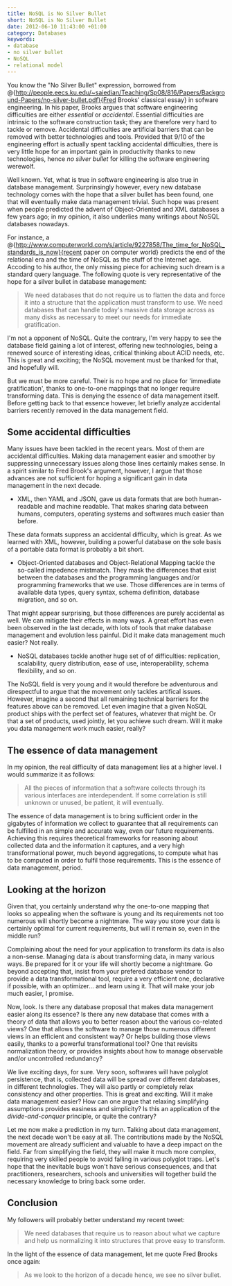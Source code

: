 ```yaml
--- 
title: NoSQL is No Silver Bullet
short: NoSQL is No Silver Bullet
date: 2012-06-10 11:43:00 +01:00
category: Databases
keywords: 
- database
- no silver bullet
- NoSQL
- relational model
---
```

You know the "No Silver Bullet" expression, borrowed from @{http://people.eecs.ku.edu/~saiedian/Teaching/Sp08/816/Papers/Background-Papers/no-silver-bullet.pdf}{Fred Brooks' classical essay} in sofware engineering. In his paper, Brooks argues that software engineering difficulties are either _essential_ or _accidental_. Essential difficulties are intrinsic to the software construction task; they are therefore very hard to tackle or remove. Accidental difficulties are artificial barriers that can be removed with better technologies and tools. Provided that 9/10 of the engineering effort is actually spent tackling accidental difficulties, there is very little hope for an important gain in productivity thanks to new technologies, hence _no silver bullet_ for killing the software engineering werewolf.

Well known. Yet, what is true in software engineering is also true in database management. Surprinsingly however, every new database technology comes with the hope that a silver bullet has been found, one that will eventually make data management trivial. Such hope was present when people predicted the advent of Object-Oriented and XML databases a few years ago; in my opinion, it also underlies many writings about NoSQL databases nowadays.

For instance, a @{http://www.computerworld.com/s/article/9227858/The_time_for_NoSQL_standards_is_now}{recent paper on computer world} predicts the end of the relational era and the time of NoSQL as the stuff of the Internet age. Accoding to his author, the only missing piece for achieving such dream is a standard query language. The following quote is very representative of the hope for a silver bullet in database management:

> We need databases that do not require us to flatten the data and force it into a structure that the application must transform to use. We need databases that can handle today's massive data storage across as many disks as necessary to meet our needs for immediate gratification.

I'm not a opponent of NoSQL. Quite the contrary, I'm very happy to see the database field gaining a lot of interest, offering new technologies, being a renewed source of interesting ideas, critical thinking about ACID needs, etc. This is great and exciting; the NoSQL movement must be thanked for that, and hopefully will.

But we must be more careful. Their is no hope and no place for 'immediate gratification', thanks to one-to-one mappings that no longer require transforming data. This is denying the essence of data management itself. Before getting back to that essence however, let briefly analyze accidental barriers recently removed in the data management field.

## Some accidental difficulties

Many issues have been tackled in the recent years. Most of them are accidental difficulties. Making data management easier and smoother by suppressing unnecessary issues along those lines certainly makes sense. In a spirit similar to Fred Brook's argument, however, I argue that those advances are not sufficient for hoping a significant gain in data management in the next decade.

* XML, then YAML and JSON, gave us data formats that are both human-readable and machine readable. That makes sharing data between humans, computers, operating systems and softwares much easier than before. 

These data formats suppress an accidental difficulty, which is great. As we learned with XML, however, building a powerful database on the sole basis of a portable data format is probably a bit short.

* Object-Oriented databases and Object-Relational Mapping tackle the so-called impedence mistmatch. They mask the differences that exist between the databases and the programming languages and/or programming frameworks that we use. Those differences are in terms of available data types, query syntax, schema definition, database migration, and so on.

That might appear surprising, but those differences are purely accidental as well. We can mitigate their effects in many ways. A great effort has even been observed in the last decade, with lots of tools that make database management and evolution less painful. Did it make data management much easier? Not really.

* NoSQL databases tackle another huge set of of difficulties: replication, scalability, query distribution, ease of use, interoperability, schema flexibility, and so on.

The NoSQL field is very young and it would therefore be adventurous and direspectful to argue that the movement only tackles artifical issues. However, imagine a second that all remaining technical barriers for the features above can be removed. Let even imagine that a given NoSQL product ships with the perfect set of features, whatever that might be. Or that a set of products, used jointly, let you achieve such dream. Will it make you data management work much easier, really?

## The essence of data management

In my opinion, the real difficulty of data management lies at a higher level. I would summarize it as follows:

> All the pieces of information that a software collects through its various interfaces are interdependent. If some correlation is still unknown or unused, be patient, it will eventually.

The essence of data management is to bring sufficient order in the gigabytes of information we collect to guarantee that all requirements can be fulfilled in an simple and accurate way, even our future requirements. Achieving this requires theoretical frameworks for reasoning about collected data and the information it captures, and a very high transformational power, much beyond aggregations, to compute what has to be computed in order to fulfil those requirements. This is the essence of data management, period.

## Looking at the horizon

Given that, you certainly understand why the one-to-one mapping that looks so appealing when the software is young and its requirements not too numerous will shortly become a nightmare. The way you store your data is certainly optimal for current requirements, but will it remain so, even in the middle run?

Complaining about the need for your application to transform its data is also a non-sense. Managing data *is* about transforming data, in many various ways. Be prepared for it or your life will shortly become a nightmare. Go beyond accepting that, insist from your prefered database vendor to provide a data transformational tool, require a very efficient one, declarative if possible, with an optimizer... and learn using it. That will make your job much easier, I promise.

Now, look. Is there any database proposal that makes data management easier along its essence? Is there any new database that comes with a theory of data that allows you to better reason about the various co-related views? One that allows the software to manage those numerous different views in an efficient and consistent way? Or helps building those views easily, thanks to a powerful transformational tool? One that revisits normalization theory, or provides insights about how to manage observable and/or uncontrolled redundancy?

We live exciting days, for sure. Very soon, softwares will have polyglot persistence, that is, collected data will be spread over different databases, in different technologies. They will also partly or completely relax consistency and other properties. This is great and exciting. Will it make data management easier? How can one argue that relaxing simplifying assumptions provides easiness and simplicity? Is this an application of the *divide-and-conquer* principle, or quite the contrary?

Let me now make a prediction in my turn. Talking about data management, the next decade won't be easy at all. The contributions made by the NoSQL movement are already sufficient and valuable to have a deep impact on the field. Far from simplifying the field, they will make it much more complex, requiring very skilled people to avoid falling in various polyglot traps. Let's hope that the inevitable bugs won't have serious consequences, and that practitioners, researchers, schools and universities will together build the necessary knowledge to bring back some order.

## Conclusion

My followers will probably better understand my recent tweet:

> We need databases that require us to reason about what we capture and help us normalizing it into structures that prove easy to transform.

In the light of the essence of data management, let me quote Fred Brooks once again:

> As we look to the horizon of a decade hence, we see no silver bullet. 

